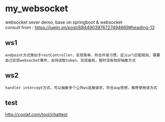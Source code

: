 # my_websocket
websocket sever demo, base on springboot & websocket  
consult from : https://juejin.im/post/6844903976727494669#heading-13

## ws1
```aspectj
endpoint方式类似于restController，实现简单，符合开发习惯，定义url匹配规则，需要自己实现websocket事件，支持读取token，实现鉴权，暂时没有较好抽象方式
```

## ws2
```
handler intercept方式，可以抽象多个公共ws连接请求，符合aop思想，推荐使用该方式

```

## test
http://coolaf.com/tool/chattest
